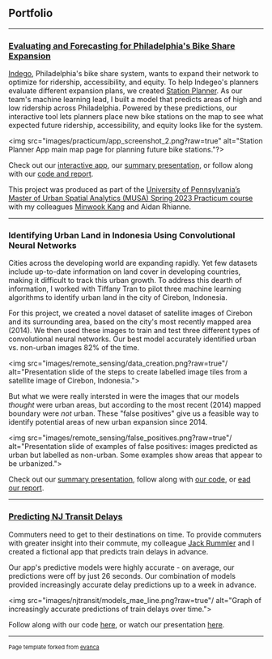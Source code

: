 ## Portfolio
---
### [Evaluating and Forecasting for Philadelphia's Bike Share Expansion]( https://indegoexpansion.web.app/)
[Indego](https://www.rideindego.com/), Philadelphia's bike share system, wants to expand their network to optimize for ridership, accessibility, and equity. To help Indegeo's planners evaluate different expansion plans, we created [Station Planner](https://indegoexpansion.web.app/). As our team's machine learning lead, I built a model that predicts areas of high and low ridership across Philadelphia.  Powered by these predictions, our interactive tool lets planners place new bike stations on the map to see what expected future ridership, accessibility, and equity looks like for the system. 

<img src="images/practicum/app_screenshot_2.png?raw=true" alt="Station Planner App main map page for planning future bike stations."?>

Check out our [interactive app](https://indegoexpansion.web.app/), our [summary presentation](https://indegoexpansion.web.app/about), or follow along with our [code and report](https://indegoexpansion.web.app/html/Final_Presentation.html).

This project was produced as part of the [University of Pennsylvania’s Master of Urban Spatial Analytics (MUSA) Spring 2023 Practicum course](https://pennmusa.github.io/MUSA_801.io/) with my colleagues [Minwook Kang](https://mintheworld.com/) and Aidan Rhianne.

---
### Identifying Urban Land in Indonesia Using Convolutional Neural Networks
Cities across the developing world are expanding rapidly. Yet few datasets include up-to-date information on land cover in developing countries, making it difficult to track this urban growth. To address this dearth of information, I worked with Tiffany Tran to pilot three machine learning algorithms to identify urban land in the city of Cirebon, Indonesia.

For this project, we created a novel dataset of satellite images of Cirebon and its surrounding area, based on the city's most recently mapped area (2014). We then used these images to train and test three different types of convolutional neural networks. Our best model accurately identified urban vs. non-urban images 82% of the time. 

<img src="images/remote_sensing/data_creation.png?raw=true"/ alt="Presentation slide of the steps to create labelled image tiles from a satellite image of Cirebon, Indonesia.">

But what we were really intersted in were the images that our models *thought* were urban areas, but according to the most recent (2014) mapped boundary were *not* urban. These "false positives" give us a feasible way to identify potential areas of new urban expansion since 2014. 

<img src="images/remote_sensing/false_positives.png?raw=true"/ alt="Presentation slide of examples of false positives: images predicted as urban but labelled as non-urban. Some examples show areas that appear to be urbanized.">

Check out our [summary presentation](https://rebekahadams.com/pdf/adams-tran-urban-expansion-pres.pdf), follow along with [our code](https://github.com/rradams/MUSA650_RemoteSensing_Final), or [ead our report](https://rebekahadams.com/pdf/adams-tran-urban-expansion-report.pdf).

---
### [Predicting NJ Transit Delays](https://rradams.github.io/adams_rummler_MUSA508_final/Adams_Rummler_508_Final.html)
Commuters need to get to their destinations on time. To provide commuters with greater insight into their commute, my colleague [Jack Rummler](https://jtrummler.xyz/) and I created a fictional app that predicts train delays in advance.

Our app's predictive models were highly accurate - on average, our predictions were off by just 26 seconds. Our combination of models provided increasingly accurate delay predictions up to a week in advance.

<img src="images/njtransit/models_mae_line.png?raw=true"/ alt="Graph of increasingly accurate predictions of train delays over time.">

Follow along with our code [here](https://rradams.github.io/adams_rummler_MUSA508_final/Adams_Rummler_508_Final.html), or watch our presentation [here](https://www.youtube.com/watch?v=vrF7Rini-4M).

---
<p style="font-size:11px">Page template forked from <a href="https://github.com/evanca/quick-portfolio">evanca</a></p>
<!-- Remove above link if you don't want to attibute -->
